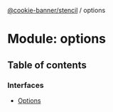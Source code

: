 [@cookie-banner/stencil](../README.md) / options

# Module: options

## Table of contents

### Interfaces

- [Options](../interfaces/options.Options.md)
